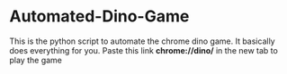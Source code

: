 # Automated-Dino-Game
This is the python script to automate the chrome dino game. It basically does everything for you.  Paste this link **chrome://dino/** in the new tab to play the game
